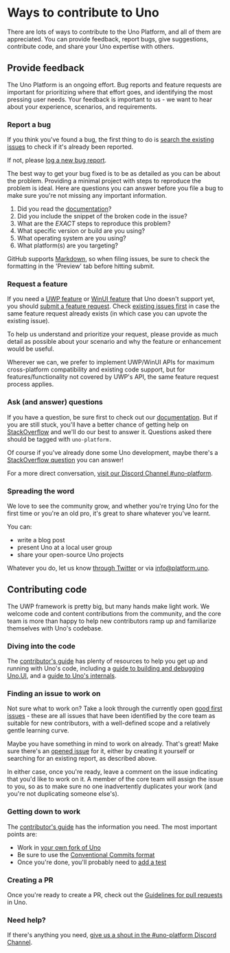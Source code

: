 # Ways to contribute to Uno

There are lots of ways to contribute to the Uno Platform, and all of them are appreciated. You can provide feedback, report bugs, give suggestions, contribute code, and share your Uno expertise with others.

## Provide feedback

The Uno Platform is an ongoing effort. Bug reports and feature requests are important for prioritizing where that effort goes, and identifying the most pressing user needs. Your feedback is important to us - we want to hear about your experience, scenarios, and requirements.

### Report a bug

If you think you've found a bug, the first thing to do is [search the existing issues](https://github.com/unoplatform/Uno/issues?q=is%3Aissue+is%3Aopen+label%3Akind%2Fbug) to check if it's already been reported.

If not, please [log a new bug report](https://github.com/unoplatform/uno/issues/new?labels=kind%2Fbug%2C+triage%2Funtriaged&template=bug-report.md).

The best way to get your bug fixed is to be as detailed as you can be about the problem.
Providing a minimal project with steps to reproduce the problem is ideal.
Here are questions you can answer before you file a bug to make sure you're not missing any important information.

1. Did you read the [documentation](https://platform.uno/docs/articles/intro.html)?
2. Did you include the snippet of the broken code in the issue?
3. What are the *EXACT* steps to reproduce this problem?
4. What specific version or build are you using?
5. What operating system are you using?
6. What platform(s) are you targeting?

GitHub supports [Markdown](https://help.github.com/articles/github-flavored-markdown/), so when filing issues, be sure to check the formatting in the 'Preview' tab before hitting submit.

### Request a feature

If you need a [UWP feature](https://docs.microsoft.com/en-us/uwp/api/) or [WinUI feature](https://docs.microsoft.com/en-us/uwp/api/microsoft.ui.xaml.controls) that Uno doesn't support yet, you should [submit a feature request](https://github.com/unoplatform/uno/issues/new?labels=kind%2Fenhancement%2C+triage%2Funtriaged&template=enhancement.md). Check [existing issues first](https://github.com/unoplatform/uno/issues?q=is%3Aissue+is%3Aopen+label%3Akind%2Fenhancement) in case the same feature request already exists (in which case you can upvote the existing issue).

To help us understand and prioritize your request, please provide as much detail as possible about your scenario and why the feature or enhancement would be useful.

Wherever we can, we prefer to implement UWP/WinUI APIs for maximum cross-platform compatibility and existing code support, but for features/functionality not covered by UWP's API, the same feature request process applies.

### Ask (and answer) questions

If you have a question, be sure first to check out our [documentation](https://platform.uno/docs/articles/intro.html). But if you are still stuck, you'll have a better chance of getting help on [StackOverflow](https://stackoverflow.com/questions/tagged/uno-platform) and we'll do our best to answer it. Questions asked there should be tagged with `uno-platform.`

Of course if you've already done some Uno development, maybe there's a [StackOverflow question](https://stackoverflow.com/questions/tagged/uno-platform) you can answer!

For a more direct conversation, [visit our Discord Channel #uno-platform](https://discord.gg/eBHZSKG).

### Spreading the word

We love to see the community grow, and whether you're trying Uno for the first time or you're an old pro, it's great to share whatever you've learnt.

You can:

 - write a blog post
 - present Uno at a local user group
 - share your open-source Uno projects

Whatever you do, let us know [through Twitter](https://twitter.com/unoplatform) or via info@platform.uno.

## Contributing code

The UWP framework is pretty big, but many hands make light work. We welcome code and content contributions from the community, and the core team is more than happy to help new contributors ramp up and familiarize themselves with Uno's codebase.

### Diving into the code

The [contributor's guide](contributing-intro.md) has plenty of resources to help you get up and running with Uno's code, including a [guide to building and debugging Uno.UI](debugging-uno-ui.md), and a [guide to Uno's internals](uno-internals-overview.md). 

### Finding an issue to work on

Not sure what to work on? Take a look through the currently open [good first issues](https://github.com/unoplatform/Uno/issues?q=is%3Aissue+is%3Aopen+label%3A%22good+first+issue%22) - these are all issues that have been identified by the core team as suitable for new contributors, with a well-defined scope and a relatively gentle learning curve.

Maybe you have something in mind to work on already. That's great! Make sure there's an [opened issue](https://github.com/unoplatform/Uno/issues) for it, either by creating it yourself or searching for an existing report, as described above.

In either case, once you're ready, leave a comment on the issue indicating that you'd like to work on it. A member of the core team will assign the issue to you, so as to make sure no one inadvertently duplicates your work (and you're not duplicating someone else's).

### Getting down to work

The [contributor's guide](contributing-intro.md) has the information you need. The most important points are:
 - Work in [your own fork of Uno](https://help.github.com/en/github/getting-started-with-github/fork-a-repo)
 - Be sure to use the [Conventional Commits format](git-conventional-commits.md)
 - Once you're done, you'll probably need to [add a test](../contributing/guidelines/creating-tests.md)

### Creating a PR

Once you're ready to create a PR, check out the [Guidelines for pull requests](../contributing/guidelines/pull-requests.md) in Uno.

### Need help?

If there's anything you need, [give us a shout in the #uno-platform Discord Channel](https://discord.gg/eBHZSKG).